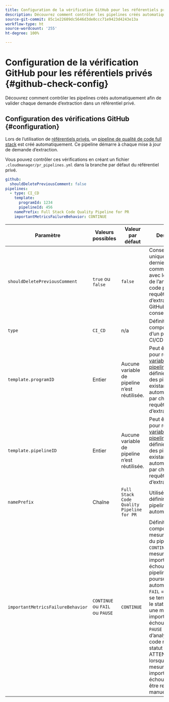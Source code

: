 ```yaml
---
title: Configuration de la vérification GitHub pour les référentiels privés
description: Découvrez comment contrôler les pipelines créés automatiquement afin de valider chaque demande d’extraction dans un référentiel privé.
source-git-commit: 85c1e22609dc5646d3de0ccc71e9423d4243e13a
workflow-type: ht
source-wordcount: '255'
ht-degree: 100%

---
```



# Configuration de la vérification GitHub pour les référentiels privés {#github-check-config}

Découvrez comment contrôler les pipelines créés automatiquement afin de valider chaque demande d’extraction dans un référentiel privé.

## Configuration des vérifications GitHub {#configuration}

Lors de l’utilisation de [référentiels privés](private-repositories.md#using), un [pipeline de qualité de code full stack](/help/overview/ci-cd-pipelines.md) est créé automatiquement. Ce pipeline démarre à chaque mise à jour de demande d’extraction.

Vous pouvez contrôler ces vérifications en créant un fichier `.cloudmanager/pr_pipelines.yml` dans la branche par défaut du référentiel privé.

```yaml
github:
  shouldDeletePreviousComment: false
pipelines:
  - type: CI_CD
    template:
      programId: 1234
      pipelineId: 456
    namePrefix: Full Stack Code Quality Pipeline for PR 
    importantMetricsFailureBehavior: CONTINUE
```

| Paramètre | Valeurs possibles | Valeur par défaut | Description |
|---|---|---|---|
| `shouldDeletePreviousComment` | `true` ou `false` | `false` | Conserver uniquement le dernier commentaire avec les résultats de l’analyse du code pour cette requête d’extraction GitHub, ou tout conserver. |
| `type` | `CI_CD` | n/a | Définit le comportement d’un pipeline CI/CD |
| `template.programID` | Entier | Aucune variable de pipeline n’est réutilisée. | Peut être utilisé pour réutiliser les [variables de pipeline](/help/getting-started/build-environment.md#pipeline-variables) qui sont définies sur l’un des pipelines existants créés automatiquement par chaque requête d’extraction. |
| `template.pipelineID` | Entier | Aucune variable de pipeline n’est réutilisée. | Peut être utilisé pour réutiliser les [variables de pipeline](/help/getting-started/build-environment.md#pipeline-variables) qui sont définies sur l’un des pipelines existants créés automatiquement par chaque requête d’extraction. |
| `namePrefix` | Chaîne | `Full Stack Code Quality Pipeline for PR` | Utilisé pour définir le nom du pipeline créé automatiquement. |
| `importantMetricsFailureBehavior` | `CONTINUE` ou `FAIL` ou `PAUSE` | `CONTINUE` | Définit le comportement de mesure important du pipeline.<br>`CONTINUE` = Si une mesure importante échoue, le pipeline se poursuit automatiquement.<br>`FAIL` = Le pipeline se termine avec le statut ÉCHEC si une mesure importante échoue.<br>`PAUSE` = L’étape d’analyse du code reçoit un statut EN ATTENTE lorsqu’une mesure importante échoue et doit être reprise manuellement. |
